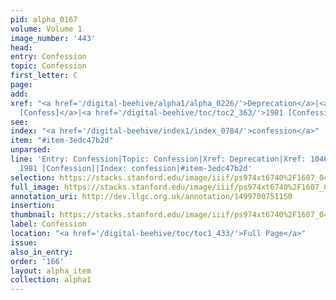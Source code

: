 ```yaml
---
pid: alpha_0167
volume: Volume 1
image_number: '443'
head: 
entry: Confession
topic: Confession
first_letter: C
page: 
add: 
xref: "<a href='/digital-beehive/alpha1/alpha_0226/'>Deprecation</a>|<a href='/digital-beehive/toc/toc2_203/'>1046
  [Confess]</a>|<a href='/digital-beehive/toc/toc2_363/'>1981 [Confession]</a>"
see: 
index: "<a href='/digital-beehive/index1/index_0784/'>confession</a>"
item: "#item-3edc47b2d"
unparsed: 
line: 'Entry: Confession|Topic: Confession|Xref: Deprecation|Xref: 1046 [Confess]|Xref:
  1981 [Confession]|Index: confession|#item-3edc47b2d'
selection: https://stacks.stanford.edu/image/iiif/ps974xt6740%2F1607_0442/370,4448,3124,633/full/0/default.jpg
full_image: https://stacks.stanford.edu/image/iiif/ps974xt6740%2F1607_0442/full/full/0/default.jpg
annotation_uri: http://dev.llgc.org.uk/annotation/1499700751150
insertion: 
thumbnail: https://stacks.stanford.edu/image/iiif/ps974xt6740%2F1607_0442/370,4448,600,180/250,/0/default.jpg
label: Confession
location: "<a href='/digital-beehive/toc/toc1_433/'>Full Page</a>"
issue: 
also_in_entry: 
order: '166'
layout: alpha_item
collection: alpha1
---
```

